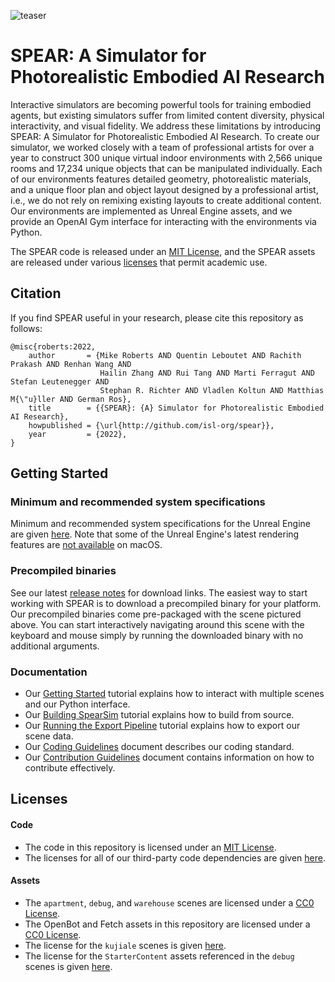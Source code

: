 ![teaser](https://github.com/isl-org/spear/assets/2341965/6db5ff27-4d12-4097-8f7e-e31bd479844e)

# SPEAR: A Simulator for Photorealistic Embodied AI Research

Interactive simulators are becoming powerful tools for training embodied agents, but existing simulators suffer from limited content diversity, physical interactivity, and visual fidelity. We address these limitations by introducing SPEAR: A Simulator for Photorealistic Embodied AI Research. To create our simulator, we worked closely with a team of professional artists for over a year to construct 300 unique virtual indoor environments with 2,566 unique rooms and 17,234 unique objects that can be manipulated individually. Each of our environments features detailed geometry, photorealistic materials, and a unique floor plan and object layout designed by a professional artist, i.e., we do not rely on remixing existing layouts to create additional content. Our environments are implemented as Unreal Engine assets, and we provide an OpenAI Gym interface for interacting with the environments via Python.

The SPEAR code is released under an [MIT License](LICENSE.txt), and the SPEAR assets are released under various [licenses](#licenses) that permit academic use.

## Citation

If you find SPEAR useful in your research, please cite this repository as follows:

```
@misc{roberts:2022,
    author       = {Mike Roberts AND Quentin Leboutet AND Rachith Prakash AND Renhan Wang AND
                    Hailin Zhang AND Rui Tang AND Marti Ferragut AND Stefan Leutenegger AND
                    Stephan R. Richter AND Vladlen Koltun AND Matthias M{\"u}ller AND German Ros},
    title        = {{SPEAR}: {A} Simulator for Photorealistic Embodied AI Research},
    howpublished = {\url{http://github.com/isl-org/spear}},
    year         = {2022},
}
```

## Getting Started

### Minimum and recommended system specifications

Minimum and recommended system specifications for the Unreal Engine are given [here](https://docs.unrealengine.com/5.2/en-US/hardware-and-software-specifications-for-unreal-engine). Note that some of the Unreal Engine's latest rendering features are [not available](https://www.unrealengine.com/en-US/tech-blog/unreal-engine-5-2-brings-native-support-for-apple-silicon-and-other-developments-for-macos) on macOS.

### Precompiled binaries

See our latest [release notes](https://github.com/isl-org/spear/releases/tag/v0.5.0) for download links. The easiest way to start working with SPEAR is to download a precompiled binary for your platform. Our precompiled binaries come pre-packaged with the scene pictured above. You can start interactively navigating around this scene with the keyboard and mouse simply by running the downloaded binary with no additional arguments.

### Documentation

- Our [Getting Started](docs/getting_started.md) tutorial explains how to interact with multiple scenes and our Python interface.
- Our [Building SpearSim](docs/building_spearsim.md) tutorial explains how to build from source.
- Our [Running the Export Pipeline](docs/running_export_pipeline.md) tutorial explains how to export our scene data.
- Our [Coding Guidelines](docs/coding_guidelines.md) document describes our coding standard.
- Our [Contribution Guidelines](CONTRIBUTING.md) document contains information on how to contribute effectively.

## Licenses

#### Code

- The code in this repository is licensed under an [MIT License](LICENSE.txt).
- The licenses for all of our third-party code dependencies are given [here](ACKNOWLEDGMENTS.txt).

#### Assets

- The `apartment`, `debug`, and `warehouse` scenes are licensed under a [CC0 License](http://creativecommons.org/publicdomain/zero/1.0).
- The OpenBot and Fetch assets in this repository are licensed under a [CC0 License](http://creativecommons.org/publicdomain/zero/1.0).
- The license for the `kujiale` scenes is given [here](LICENSE_KUJIALE.txt).
- The license for the `StarterContent` assets referenced in the `debug` scenes is given [here](https://www.unrealengine.com/en-US/eula/unreal).
